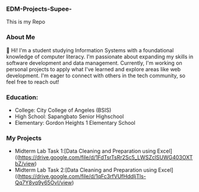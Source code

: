 ### EDM-Projects-Supee-
This is my Repo
### About Me
👋 Hi! I'm a student studying Information Systems with a foundational knowledge of computer literacy. I'm passionate about expanding my skills in software development and data management. Currently, I'm working on personal projects to apply what I've learned and explore areas like web development. I'm eager to connect with others in the tech community, so feel free to reach out!
### Education:
- College: City College of Angeles (BSIS)
- High School: Sapangbato Senior Highschool
- Elementary: Gordon Heights 1 Elementary School
### My Projects
- Midterm Lab Task 1:[Data Cleaning and Preparation using Excel]((https://drive.google.com/file/d/1FdTsrTsRr2Sc5_LWSZclSUWG403OXTbZ/view)
- Midterm Lab Task 2:[Data Cleaning and Preparation using Excel]((https://drive.google.com/file/d/1qFc3rfVUfHddIjTls-Qq7Y8vq9y65OvI/view)
